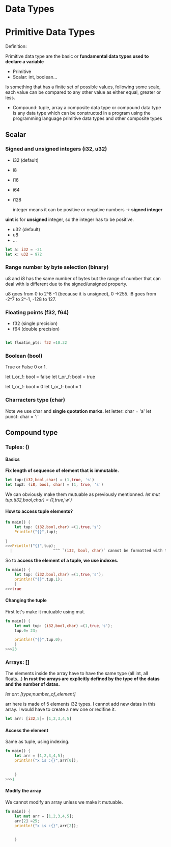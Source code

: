 # Data Types

# Primitive Data Types


Definition:

Primitive data type are the basic or **fundamental data types used to declare a variable**

- Primitive
- Scalar: int, boolean...

Is something that has a finite set of possible values, following some scale, each value can be compared to any other value as either equal, greater or less.



- Compound: tuple, array
a composite data type or compound data type is any data  type which can be constructed in a program using the programming language primitive data types and other composite types



## Scalar
### Signed and unsigned integers (i32, u32)
- i32 (default)
- i8
- i16
- i64
- i128

  integer means it can be positive or negative numbers -> **signed integer**

**uint** is for **unsigned** integer, so the integer has to be positive.
- u32 (default)
- u8
- ...


```rust
let a: i32 = -21
let x: u32 = 972
```

### Range number by byte selection (binary)
u8 and i8 has the same number of bytes but the range of number that can deal with is different due to the signed/unsigned property.


u8 goes from 0 to 2^8 -1 (because it is unsigned), 0 ->255.
i8 goes from -2^7 to 2^-1, -128 to 127.

### Floating points (f32, f64)
- f32 (single precision)
- f64 (double precision)

```rust

let floatin_pts: f32 =10.32
```

### Boolean (bool)

True or False
0 or 1.

let t_or_f: bool = false
let t_or_f: bool = true

let t_or_f: bool = 0
let t_or_f: bool = 1


### Charracters type (char)
Note we use char and **single quotation marks.**
let letter: char = 'a'
let punct: char = ':'


## Compound type

### Tuples: ()

#### Basics

**Fix length of sequence of element that is immutable.**

```rust
let tup:(i32,bool,char) = (1,true, 's')
let tup2: (i8, bool, char) = (1, true, 's')

```

We can obviously make them mutuable as previously mentionned.
 _let mut tup:(i32,bool,char) = (1,true,'w')_

#### How to access tuple elements?

```rust
fn main() {
    let tup: (i32,bool,char) =(1,true,'s')
    Println!("{}",tup);
    
}
>>>Println!("{}",tup);
  |                  ^^^ `(i32, bool, char)` cannot be formatted with the default formatter

```

So to **access the element of a tuple, we use indexes.**

```rust
fn main() {
    let tup: (i32,bool,char) =(1,true,'s');
    println!("{}",tup.1);
    }
>>>true
```


#### Changing the tuple

First let's make it mutuable using mut.

```rust
fn main() {
    let mut tup: (i32,bool,char) =(1,true,'s');
    tup.0= 23;

    println!("{}",tup.0);
    }
>>>23
```


### Arrays: []
The elements inside the array have to have the same type (all int, all floats...)
**In rust the arrays are explicitly defined by the type of the datas and the number of datas.**

_let arr: [type;number_of_element]_

arr here is made of 5 elements i32 types. I cannot add new datas in this array. I would have to create a new one or redifine it.
```rust
let arr: [i32,5]= [1,2,3,4,5]
```


#### Access the element
Same as tuple, using indexing.

```rust
fn main() {
    let arr = [1,2,3,4,5];
    println!("x is :{}",arr[0]);

    
    }
>>>1
```



#### Modify the array

We cannot modify an array unless we make it mutuable.

```rust
fn main() {
    let mut arr = [1,2,3,4,5];
    arr[2] =25;
    println!("x is :{}",arr[2]);

    
    }
```



